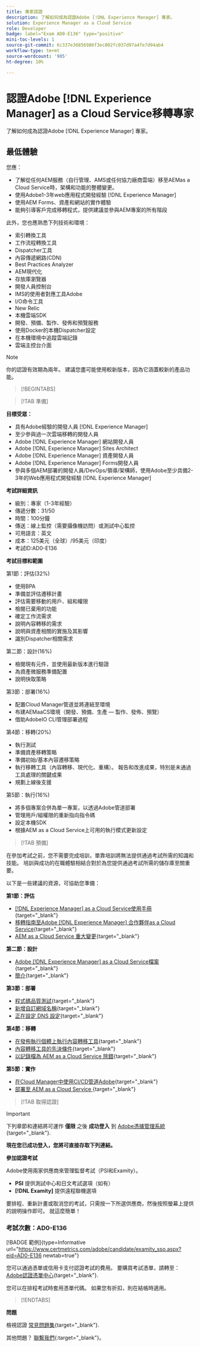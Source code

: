 ```yaml
---
title: 專家認證
description: 了解如何成為認證Adobe [!DNL Experience Manager] 專家。
solution: Experience Manager as a Cloud Service
role: Developer
badge: label="Exam AD0-E136" type="positive"
mini-toc-levels: 1
source-git-commit: 6c337e36856986f3ec802fc037d97a4fe7d94ab4
workflow-type: tm+mt
source-wordcount: '905'
ht-degree: 10%

---
```


# 認證Adobe [!DNL Experience Manager] as a Cloud Service移轉專家

了解如何成為認證Adobe [!DNL Experience Manager] 專家。

## 最低體驗

您應：

* 了解從任何AEM服務（自行管理、AMS或任何協力廠商雲端）移至AEMas a Cloud Service時，架構和功能的整體變更。
* 使用Adobe1-3年web應用程式開發經驗 [!DNL Experience Manager]
* 使用AEM Forms、資產和網站的實作體驗
* 能夠引導客戶完成移轉程式，提供建議並參與AEM專案的所有階段

此外，您也應熟悉下列技術和環境：

* 索引轉換工具
* 工作流程轉換工具
* Dispatcher工具
* 內容傳遞網路(CDN)
* Best Practices Analyzer
* AEM現代化
* 存放庫瀏覽器
* 開發人員控制台
* IMS的使用者對應工具Adobe
* I/O命令工具
* New Relic
* 本機雲端SDK
* 開發、預備、製作、發佈和預覽服務
* 使用Docker的本機Dispatcher設定
* 在本機環境中追蹤雲端記錄
* 雲端主控台介面

>[!NOTE]
>
>你的認證有效期為兩年。 建議您盡可能使用較新版本，因為它涵蓋較新的產品功能。

>[!BEGINTABS]

>[!TAB 準備]

**目標受眾：**

* 具有Adobe經驗的開發人員 [!DNL Experience Manager]
* 至少參與過一次雲端移轉的開發人員
* Adobe [!DNL Experience Manager] 網站開發人員
* Adobe [!DNL Experience Manager] Sites Architect
* Adobe [!DNL Experience Manager] 資產開發人員
* Adobe [!DNL Experience Manager] Forms開發人員
* 參與多個AEM部署的開發人員/DevOps/領導/架構師，使用Adobe至少具備2-3年的Web應用程式開發經驗 [!DNL Experience Manager]

**考試詳細資訊**

* 級別：專家（1-3年經驗）
* 傳遞分數：31/50
* 時間：100分鐘
* 傳送：線上監控（需要攝像機訪問）或測試中心監控
* 可用語言：英文
* 成本：125美元（全球）/95美元（印度）
* 考試ID:AD0-E136

**考試目標和範圍**

第1節：評估(32%)

* 使用BPA
* 準備並評估遷移計畫
* 評估需要移動的用戶、組和權限
* 檢閱已棄用的功能
* 確定工作流需求
* 說明內容轉移的需求
* 說明與資產相關的實施及其影響
* 識別Dispatcher相關需求

第二節：設計(16%)

* 檢閱現有元件，並使用最新版本進行驗證
* 為資產微服務準備配置
* 說明快取策略

第3節：部署(16%)

* 配置Cloud Manager管道並將連結至環境
* 布建AEMaaCS環境（開發、預備、生產 — 製作、發佈、預覽）
* 借助AdobeIO CLI管理部署過程

第4節：移轉(20%)

* 執行測試
* 準備資產移轉策略
* 準備初始/基本內容遷移策略
* 執行移轉工具（內容轉移、現代化、重構）。 報告和改進成果，特別是未通過工具處理的關鍵成果
* 規劃上線後支援

第5節：執行(16%)

* 將多個專案合併為單一專案，以透過Adobe管道部署
* 管理用戶/組權限的重新指向指令碼
* 設定本機SDK
* 根據AEM as a Cloud Service上可用的執行模式更新設定

>[!TAB 預備]

在參加考試之前，您不需要完成培訓，單靠培訓將無法提供通過考試所需的知識和技能。 培訓與成功的在職體驗相結合對於為您提供通過考試所需的儲存庫至關重要。

以下是一些建議的資源，可協助您準備：

**第1節：評估**


* [[!DNL Experience Manager] as a Cloud Service使用手冊](https://experienceleague.adobe.com/docs/experience-manager-cloud-service/content/home.html?lang=zh-Hant){target="_blank"}
* [移轉指南至Adobe [!DNL Experience Manager] 合作夥伴as a Cloud Service](https://experienceleague.adobe.com/docs/experience-manager-cloud-service/content/migration-journey/getting-started-partners.html?lang=en){target="_blank"}
* [ AEM as a Cloud Service 重大變更](https://experienceleague.adobe.com/docs/experience-manager-cloud-service/content/release-notes/aem-cloud-changes.html?lang=zh-Hant){target="_blank"}

**第二節：設計**

* [Adobe [!DNL Experience Manager] as a Cloud Service檔案](https://experienceleague.adobe.com/docs/experience-manager-cloud-service.html?lang=zh-Hant){target="_blank"}
* [簡介](https://experienceleague.adobe.com/docs/experience-manager-cloud-service/content/implementing/content-delivery/caching.html){target="_blank"}

**第3節：部署**

* [程式碼品質測試](https://experienceleague.adobe.com/docs/experience-manager-cloud-service/content/implementing/using-cloud-manager/test-results/code-quality-testing.html?lang=zh-Hant){target="_blank"}
* [新增自訂網域名稱](https://experienceleague.adobe.com/docs/experience-manager-cloud-service/content/implementing/using-cloud-manager/custom-domain-names/add-custom-domain-name.html?lang=en){target="_blank"}
* [正在設定 DNS 設定](https://experienceleague.adobe.com/docs/experience-manager-cloud-service/content/implementing/using-cloud-manager/custom-domain-names/configure-dns-settings.html?lang=en){target="_blank"}

**第4節：移轉**

* [在發佈執行個體上執行內容轉移工具](https://experienceleague.adobe.com/docs/experience-manager-cloud-service/content/migration-journey/cloud-migration/content-transfer-tool/running-content-transfer-tool-publish-instance.html?lang=en){target="_blank"}
* [內容轉移工具的先決條件](https://experienceleague.adobe.com/docs/experience-manager-cloud-service/content/migration-journey/cloud-migration/content-transfer-tool/prerequisites-content-transfer-tool.html?lang=en){target="_blank"}
* [以記錄檔為 AEM as a Cloud Service 除錯](https://experienceleague.adobe.com/docs/experience-manager-learn/cloud-service/debugging/debugging-aem-as-a-cloud-service/logs.html?lang=en){target="_blank"}

**第5節：實作**

* [在Cloud Manager中使用CI/CD管道Adobe](https://experienceleague.adobe.com/docs/experience-manager-learn/foundation/cloud-manager/use-the-cicd-pipeline-in-cloud-manager-for-aem.html?lang=en){target="_blank"}
* [部署至 AEM as a Cloud Service ](https://experienceleague.adobe.com/docs/experience-manager-cloud-service/content/implementing/deploying/overview.html?lang=en){target="_blank"}

>[!TAB 取得認證]

>[!IMPORTANT]
>
>下列章節和連結將可運作 **僅限**  之後 **成功登入** 到 [Adobe憑據管理系統](http://www.certmetrics.com/adobe){target="_blank"}.


**現在您已成功登入，您將可直接存取下列連結。**

**參加認證考試**

Adobe使用兩家供應商來管理監督考試（PSI和Examity）。

* **PSI** 提供測試中心和日文考試選項（如有）
* **[!DNL Examity]** 提供遠程聯機選項

要排程、重新計畫或取消您的考試，只需按一下所選供應商，然後按照螢幕上提供的說明操作即可。 就這麼簡單！

### 考試次數：AD0-E136

[!BADGE 範例]{type=Informative url="https://www.certmetrics.com/adobe/candidate/examity_sso.aspx?eid=AD0-E136 newtab=true"}

您可以通過憑單或信用卡支付認證考試的費用。 要購買考試憑單，請轉至： [Adobe認證憑單中心](https://market.xvoucher.com/adobe/global){target="_blank"}.

您可以在排程考試時套用憑單代碼。 如果您有折扣，則在結帳時適用。

>[!ENDTABS]

**問題**

檢視認證 [常見問題集](https://experienceleague.adobe.com/docs/certification/certification/faq.html?lang=en){target="_blank"}.

其他問題？ [聯繫我們](mailto:certif@adobe.com){:target=&quot;_blank&quot;}。

